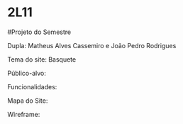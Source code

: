 # 2L11

#Projeto do Semestre

Dupla: Matheus Alves Cassemiro e João Pedro Rodrigues

Tema do site: Basquete

Público-alvo:

Funcionalidades:

Mapa do Site:

Wireframe:
